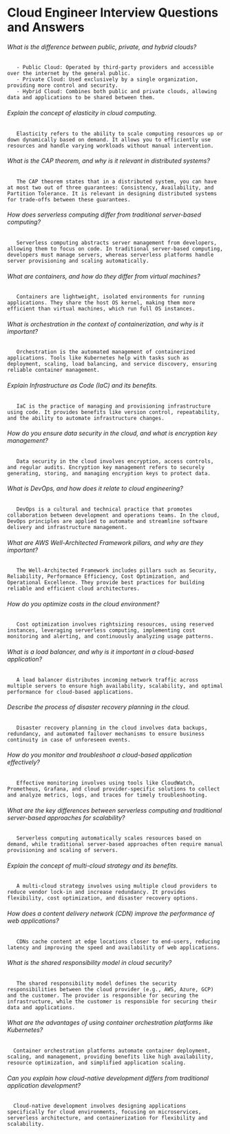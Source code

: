 # Cloud Engineer Interview Questions and Answers

###### What is the difference between public, private, and hybrid clouds?
```    
   - Public Cloud: Operated by third-party providers and accessible over the internet by the general public.
   - Private Cloud: Used exclusively by a single organization, providing more control and security.
   - Hybrid Cloud: Combines both public and private clouds, allowing data and applications to be shared between them.
```


###### Explain the concept of elasticity in cloud computing.
```    
   Elasticity refers to the ability to scale computing resources up or down dynamically based on demand. It allows you to efficiently use resources and handle varying workloads without manual intervention.
```


###### What is the CAP theorem, and why is it relevant in distributed systems?
```    
   The CAP theorem states that in a distributed system, you can have at most two out of three guarantees: Consistency, Availability, and Partition Tolerance. It is relevant in designing distributed systems for trade-offs between these guarantees.
```


###### How does serverless computing differ from traditional server-based computing?
```    
   Serverless computing abstracts server management from developers, allowing them to focus on code. In traditional server-based computing, developers must manage servers, whereas serverless platforms handle server provisioning and scaling automatically.
```


###### What are containers, and how do they differ from virtual machines?
```    
   Containers are lightweight, isolated environments for running applications. They share the host OS kernel, making them more efficient than virtual machines, which run full OS instances.
```


###### What is orchestration in the context of containerization, and why is it important?
```    
   Orchestration is the automated management of containerized applications. Tools like Kubernetes help with tasks such as deployment, scaling, load balancing, and service discovery, ensuring reliable container management.
```


###### Explain Infrastructure as Code (IaC) and its benefits.
```    
   IaC is the practice of managing and provisioning infrastructure using code. It provides benefits like version control, repeatability, and the ability to automate infrastructure changes.
```


###### How do you ensure data security in the cloud, and what is encryption key management?
```    
   Data security in the cloud involves encryption, access controls, and regular audits. Encryption key management refers to securely generating, storing, and managing encryption keys to protect data.
```


###### What is DevOps, and how does it relate to cloud engineering?
```    
   DevOps is a cultural and technical practice that promotes collaboration between development and operations teams. In the cloud, DevOps principles are applied to automate and streamline software delivery and infrastructure management.
```


###### What are AWS Well-Architected Framework pillars, and why are they important?
```    
   The Well-Architected Framework includes pillars such as Security, Reliability, Performance Efficiency, Cost Optimization, and Operational Excellence. They provide best practices for building reliable and efficient cloud architectures.
```


###### How do you optimize costs in the cloud environment?
```    
   Cost optimization involves rightsizing resources, using reserved instances, leveraging serverless computing, implementing cost monitoring and alerting, and continuously analyzing usage patterns.
```


###### What is a load balancer, and why is it important in a cloud-based application?
```    
   A load balancer distributes incoming network traffic across multiple servers to ensure high availability, scalability, and optimal performance for cloud-based applications.
```


###### Describe the process of disaster recovery planning in the cloud.
```    
   Disaster recovery planning in the cloud involves data backups, redundancy, and automated failover mechanisms to ensure business continuity in case of unforeseen events.
```


###### How do you monitor and troubleshoot a cloud-based application effectively?
```    
   Effective monitoring involves using tools like CloudWatch, Prometheus, Grafana, and cloud provider-specific solutions to collect and analyze metrics, logs, and traces for timely troubleshooting.
```


###### What are the key differences between serverless computing and traditional server-based approaches for scalability?
```    
   Serverless computing automatically scales resources based on demand, while traditional server-based approaches often require manual provisioning and scaling of servers.
```


###### Explain the concept of multi-cloud strategy and its benefits.
```    
   A multi-cloud strategy involves using multiple cloud providers to reduce vendor lock-in and increase redundancy. It provides flexibility, cost optimization, and disaster recovery options.
```


###### How does a content delivery network (CDN) improve the performance of web applications?
```    
   CDNs cache content at edge locations closer to end-users, reducing latency and improving the speed and availability of web applications.
```

###### What is the shared responsibility model in cloud security?
```    
   The shared responsibility model defines the security responsibilities between the cloud provider (e.g., AWS, Azure, GCP) and the customer. The provider is responsible for securing the infrastructure, while the customer is responsible for securing their data and applications.
```

###### What are the advantages of using container orchestration platforms like Kubernetes?
 ```   
   Container orchestration platforms automate container deployment, scaling, and management, providing benefits like high availability, resource optimization, and simplified application scaling.
```

###### Can you explain how cloud-native development differs from traditional application development?
 ```   
   Cloud-native development involves designing applications specifically for cloud environments, focusing on microservices, serverless architecture, and containerization for flexibility and scalability.
```

